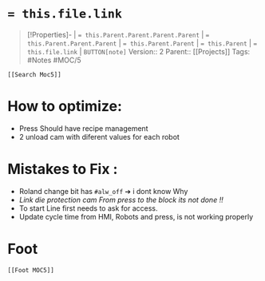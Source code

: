 # `= this.file.link`
>[!Properties]- | `= this.Parent.Parent.Parent.Parent` |  `= this.Parent.Parent.Parent` | `= this.Parent.Parent` | `= this.Parent` | `= this.file.link` | `BUTTON[note]`
>Version:: 2
>Parent:: [[Projects]]
>Tags: #Notes #MOC/5
```meta-bind-embed
[[Search Moc5]]
```
# How to optimize:
- Press Should have recipe management
- 2 unload cam with diferent values for each robot 

# Mistakes to Fix :

- Roland change bit has `#alw_off` ➔ i dont know Why 
- *Link die protection cam From press to the block its not done !!*
- To start Line first needs to ask for access. 
- Update cycle time from HMI, Robots and press, is not working properly 








# Foot
```meta-bind-embed
[[Foot MOC5]]
```